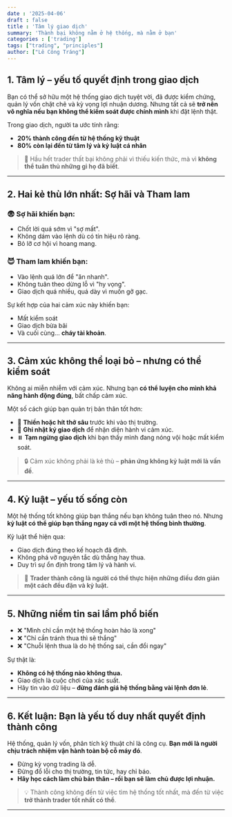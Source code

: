 ```yaml
---
date : '2025-04-06'
draft : false
title : 'Tâm lý giao dịch'
summary: 'Thành bại không nằm ở hệ thống, mà nằm ở bạn'
categories : ['trading']
tags: ["trading", "principles"]
author: ["Lê Công Tráng"]
---
```



## 1. Tâm lý – yếu tố quyết định trong giao dịch

Bạn có thể sở hữu một hệ thống giao dịch tuyệt vời, đã được kiểm chứng, quản lý vốn chặt chẽ và kỳ vọng lợi nhuận dương. Nhưng tất cả sẽ **trở nên vô nghĩa nếu bạn không thể kiểm soát được chính mình** khi đặt lệnh thật.

Trong giao dịch, người ta ước tính rằng:

- **20% thành công đến từ hệ thống kỹ thuật**
- **80% còn lại đến từ tâm lý và kỷ luật cá nhân**

> 🎯 Hầu hết trader thất bại không phải vì thiếu kiến thức, mà vì **không thể tuân thủ những gì họ đã biết**.

---

## 2. Hai kẻ thù lớn nhất: Sợ hãi và Tham lam

### 😨 Sợ hãi khiến bạn:

- Chốt lời quá sớm vì "sợ mất".
- Không dám vào lệnh dù có tín hiệu rõ ràng.
- Bỏ lỡ cơ hội vì hoang mang.

### 😈 Tham lam khiến bạn:

- Vào lệnh quá lớn để "ăn nhanh".
- Không tuân theo dừng lỗ vì "hy vọng".
- Giao dịch quá nhiều, quá dày vì muốn gỡ gạc.

Sự kết hợp của hai cảm xúc này khiến bạn:

- Mất kiểm soát
- Giao dịch bừa bãi
- Và cuối cùng… **cháy tài khoản**.

---

## 3. Cảm xúc không thể loại bỏ – nhưng có thể kiểm soát

Không ai miễn nhiễm với cảm xúc. Nhưng bạn **có thể luyện cho mình khả năng hành động đúng**, bất chấp cảm xúc.

Một số cách giúp bạn quản trị bản thân tốt hơn:

- 🧘 **Thiền hoặc hít thở sâu** trước khi vào thị trường.
- 📝 **Ghi nhật ký giao dịch** để nhận diện hành vi cảm xúc.
- ⏸️ **Tạm ngừng giao dịch** khi bạn thấy mình đang nóng vội hoặc mất kiểm soát.

> 🔒 Cảm xúc không phải là kẻ thù – **phản ứng không kỷ luật mới là vấn đề**.

---

## 4. Kỷ luật – yếu tố sống còn

Một hệ thống tốt không giúp bạn thắng nếu bạn không tuân theo nó. Nhưng **kỷ luật có thể giúp bạn thắng ngay cả với một hệ thống bình thường**.

Kỷ luật thể hiện qua:

- Giao dịch đúng theo kế hoạch đã định.
- Không phá vỡ nguyên tắc dù thắng hay thua.
- Duy trì sự ổn định trong tâm lý và hành vi.

> 🧠 **Trader thành công là người có thể thực hiện những điều đơn giản một cách đều đặn và kỷ luật.**

---

## 5. Những niềm tin sai lầm phổ biến

- ❌ "Mình chỉ cần một hệ thống hoàn hảo là xong"
- ❌ "Chỉ cần tránh thua thì sẽ thắng"
- ❌ "Chuỗi lệnh thua là do hệ thống sai, cần đổi ngay"

Sự thật là:

- **Không có hệ thống nào không thua.**
- Giao dịch là cuộc chơi của xác suất.
- Hãy tin vào dữ liệu – **đừng đánh giá hệ thống bằng vài lệnh đơn lẻ**.

---

## 6. Kết luận: Bạn là yếu tố duy nhất quyết định thành công

Hệ thống, quản lý vốn, phân tích kỹ thuật chỉ là công cụ. **Bạn mới là người chịu trách nhiệm vận hành toàn bộ cỗ máy đó**.

- Đừng kỳ vọng trading là dễ.
- Đừng đổ lỗi cho thị trường, tin tức, hay chỉ báo.
- **Hãy học cách làm chủ bản thân – rồi bạn sẽ làm chủ được lợi nhuận.**

> 💡 Thành công không đến từ việc tìm hệ thống tốt nhất, mà đến từ việc **trở thành trader tốt nhất có thể**.

---